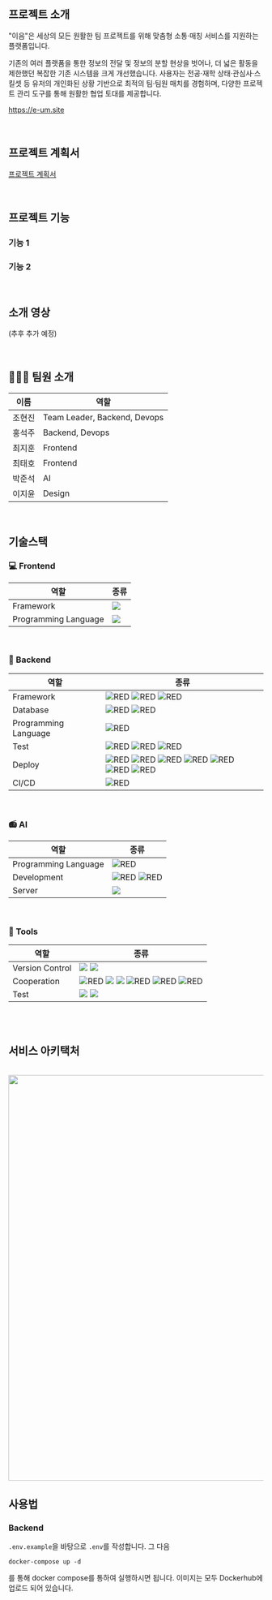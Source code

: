 ## 프로젝트 소개

"이음"은 세상의 모든 원활한 팀 프로젝트를 위해 맞춤형 소통·매칭 서비스를 지원하는 플랫폼입니다.

기존의 여러 플랫폼을 통한 정보의 전달 및 정보의 분할 현상을 벗어나, 더 넓은 활동을 제한했던 복잡한 기존 시스템을 크게 개선했습니다. 사용자는 전공·재학 상태·관심사·스킬셋 등 유저의 개인화된 상황 기반으로 최적의 팀·팀원 매치를 경험하며, 다양한 프로젝트 관리 도구를 통해 원활한 협업 토대를 제공합니다. 

https://e-um.site

<br>

## 프로젝트 계획서

[프로젝트 계획서](https://docs.google.com/document/d/1a95IicISBVOaEpsg0GeeXrrA93_XdrXt3bnSFU8Y9dU/edit?usp=sharing)

<br>

## 프로젝트 기능

### 기능 1

### 기능 2

<br>

## 소개 영상

(추후 추가 예정)

<br>

## 👩🏻‍💻 팀원 소개  
 
|이름|역할|
|-------|-------|  
|조현진|Team Leader, Backend, Devops| 
|홍석주|Backend, Devops|
|최지훈|Frontend|
|최태호|Frontend|  
|박준석|AI|  
|이지윤|Design|  

<br>

## 기술스택

### 💻 Frontend

|역할|종류|
|-|-|
|Framework|<img src="https://img.shields.io/badge/React-61DAFB?style=for-the-badge&logo=react&logoColor=white"/>|
|Programming Language|<img src="https://img.shields.io/badge/JavaScript-F7DF1E?style=for-the-badge&logo=javascript&logoColor=white"/>| 
<br />

### 💾 Backend

|역할|종류|
|-|-|
|Framework|<img alt="RED" src ="https://img.shields.io/badge/SPRING Boot-6DB33F.svg?&style=for-the-badge&logo=SpringBoot&logoColor=white"/> <img alt="RED" src ="https://img.shields.io/badge/Spring Security-6DB33F.svg?&style=for-the-badge&logo=springsecurity&logoColor=white"/> <img alt="RED" src ="https://img.shields.io/badge/Spring Cloud Gateway-6DB33F.svg?&style=for-the-badge&logo=Spring&logoColor=white"/>|
|Database|<img alt="RED" src ="https://img.shields.io/badge/MySQL-4479A1.svg?&style=for-the-badge&logo=MySQL&logoColor=white"/> <img alt="RED" src ="https://img.shields.io/badge/Redis-DC382D.svg?&style=for-the-badge&logo=Redis&logoColor=white"/>|
|Programming Language|<img alt="RED" src ="https://img.shields.io/badge/JAVA-004027.svg?&style=for-the-badge&logo=Jameson&logoColor=white"/>|             
|Test|<img alt="RED" src ="https://img.shields.io/badge/JUnit5-25A162.svg?&style=for-the-badge&logo=JUnit5&logoColor=white"/> <img alt="RED" src ="https://img.shields.io/badge/Test Conatiner-333333.svg?&style=for-the-badge&logo=linuxcontainers&logoColor=white"/> <img alt="RED" src ="https://img.shields.io/badge/Jacoco-85EA2D.svg?&style=for-the-badge&logo=jacoco&logoColor=white"/>|
|Deploy|<img alt="RED" src ="https://img.shields.io/badge/Nginx-009639.svg?&style=for-the-badge&logo=nginx&logoColor=white"/> <img alt="RED" src ="https://img.shields.io/badge/Docker-2496ED.svg?&style=for-the-badge&logo=docker&logoColor=white"/> <img alt="RED" src ="https://img.shields.io/badge/Amazon EC2-FF9900.svg?&style=for-the-badge&logo=AmazonEC2&logoColor=white"/> <img alt="RED" src ="https://img.shields.io/badge/Amazon Rds-527FFF.svg?&style=for-the-badge&logo=AmazonRds&logoColor=white"/> <img alt="RED" src ="https://img.shields.io/badge/Amazon S3-569A31.svg?&style=for-the-badge&logo=AmazonS3&logoColor=white"/> <img alt="RED" src ="https://img.shields.io/badge/Amazon Route 53-8C4FFF.svg?&style=for-the-badge&logo=Amazon Route 53&logoColor=white"/> <img alt="RED" src ="https://img.shields.io/badge/Certbot-FF1E0D.svg?&style=for-the-badge&logo=Certbot&logoColor=white"/>|
|CI/CD|<img alt="RED" src ="https://img.shields.io/badge/Github Actions-2088FF.svg?&style=for-the-badge&logo=githubactions&logoColor=white"/>|
         
<br />

### 📻 AI

|역할|종류|
|-|-|
|Programming Language|<img alt="RED" src ="https://img.shields.io/badge/Python-3776AB.svg?&style=for-the-badge&logo=python&logoColor=white"/>|
|Development|<img alt="RED" src ="https://img.shields.io/badge/OpenAI-412991.svg?&style=for-the-badge&logo=openai&logoColor=white"/> <img alt="RED" src ="https://img.shields.io/badge/Google Colab-F9AB00.svg?&style=for-the-badge&logo=google colab&logoColor=white"/> |
|Server|<img src="https://img.shields.io/badge/FastAPI-009688?style=for-the-badge&logo=fastapi&logoColor=white"/>|
<br />

### 🔨 Tools

|역할|종류|
|-|-|
|Version Control|<img src="https://img.shields.io/badge/Git-F05032?style=for-the-badge&logo=git&logoColor=white"> <img src="https://img.shields.io/badge/GitHub-181717?style=for-the-badge&logo=github&logoColor=white">|
|Cooperation|<img alt="RED" src ="https://img.shields.io/badge/Notion-000000.svg?&style=for-the-badge&logo=Notion&logoColor=white"/> <img src="https://img.shields.io/badge/Slack-4A154B?style=for-the-badge&logo=slack&logoColor=white"> <img src="https://img.shields.io/badge/Discord-5865F2?style=for-the-badge&logo=discord&logoColor=white"> <img alt="RED" src ="https://img.shields.io/badge/Swagger-85EA2D.svg?&style=for-the-badge&logo=swagger&logoColor=white"/> <img alt="RED" src ="https://img.shields.io/badge/diagrams.net-F08705.svg?&style=for-the-badge&logo=diagramsdotnet&logoColor=white"/> <img alt="RED" src ="https://img.shields.io/badge/Figma-F24E1E.svg?&style=for-the-badge&logo=Figma&logoColor=white"/>|
|Test|<img src="https://img.shields.io/badge/Postman-FF6C37?style=for-the-badge&logo=Postman&logoColor=white"/> <img src="https://img.shields.io/badge/Apache Jmeter-D22128?style=for-the-badge&logo=apachejmeter&logoColor=white"/>|
<br />

<br>

## 서비스 아키택처

<br>
<img src="https://github.com/Alpha-e-Um/Backend/assets/55117706/332aa6d0-828a-43f4-8d96-6ba68f32d9a3" width=800>

## 사용법

### Backend

`.env.example`을 바탕으로 `.env`를 작성합니다. 그 다음

```
docker-compose up -d
```

를 통해 docker compose를 통하여 실행하시면 됩니다. 이미지는 모두 Dockerhub에 업로드 되어 있습니다.

<br>

